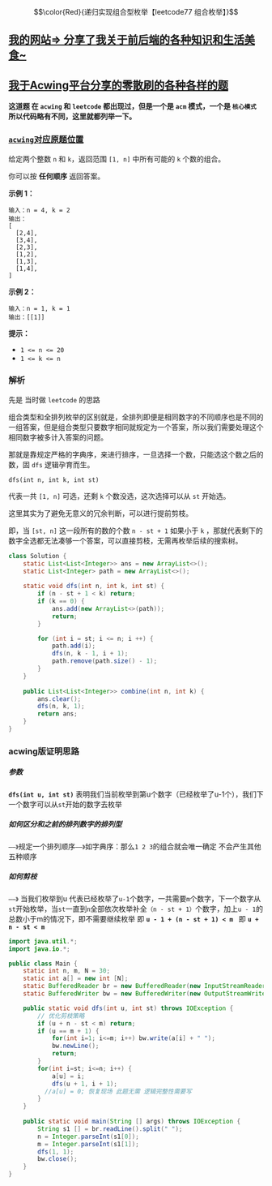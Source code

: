 $$\color{Red}{递归实现组合型枚举【leetcode77 组合枚举】}$$

## [我的网站=> 分享了我关于前后端的各种知识和生活美食~](https://www.fanxy.cloud/archives/SolutionMap)

## [我于Acwing平台分享的零散刷的各种各样的题](https://www.acwing.com/blog/content/33005/) 



**这道题 在 `acwing` 和 `leetcode` 都出现过，但是一个是 `acm` 模式，一个是 `核心模式` 所以代码略有不同，这里就都列举一下。**

### [`acwing`对应原题位置](https://www.acwing.com/problem/content/description/95/)

给定两个整数 `n` 和 `k`，返回范围 `[1, n]` 中所有可能的 `k` 个数的组合。

你可以按 **任何顺序** 返回答案。

 

**示例 1：**

```
输入：n = 4, k = 2
输出：
[
  [2,4],
  [3,4],
  [2,3],
  [1,2],
  [1,3],
  [1,4],
]
```

**示例 2：**

```
输入：n = 1, k = 1
输出：[[1]]
```

 

**提示：**

- `1 <= n <= 20`
- `1 <= k <= n`



### 解析

先是 当时做 `leetcode` 的思路

组合类型和全排列枚举的区别就是，全排列即便是相同数字的不同顺序也是不同的一组答案，但是组合类型只要数字相同就规定为一个答案，所以我们需要处理这个相同数字被多计入答案的问题。

那就是靠规定严格的字典序，来进行排序，一旦选择一个数，只能选这个数之后的数，固 `dfs` 逻辑孕育而生。

`dfs(int n, int k, int st)`

代表一共 `[1, n]` 可选，还剩 `k` 个数没选，这次选择可以从 `st` 开始选。

这里其实为了避免无意义的冗余判断，可以进行提前剪枝。

即，当 `[st, n]` 这一段所有的数的个数 `n - st + 1` 如果小于 `k` ，那就代表剩下的数字全选都无法凑够一个答案，可以直接剪枝，无需再枚举后续的搜索树。

```java 
class Solution {
    static List<List<Integer>> ans = new ArrayList<>();
    static List<Integer> path = new ArrayList<>();
    
    static void dfs(int n, int k, int st) {
        if (n - st + 1 < k) return;
        if (k == 0) {
            ans.add(new ArrayList<>(path));
            return;
        }

        for (int i = st; i <= n; i ++) {
            path.add(i);
            dfs(n, k - 1, i + 1);
            path.remove(path.size() - 1);
        }
    }
    
    public List<List<Integer>> combine(int n, int k) {
        ans.clear();
        dfs(n, k, 1);
        return ans;
    }
}
```





### acwing版证明思路

##### 参数
 **`dfs(int u, int st)`** 表明我们当前枚举到第u个数字（已经枚举了u-1个），我们下一个数字可以从`st`开始的数字去枚举



##### 如何区分和之前的排列数字的排列型
`——》`规定一个排列顺序`——》`如字典序：那么`1 2 3`的组合就会唯一确定 不会产生其他五种顺序



##### 如何剪枝
`——》` 当我们枚举到u 代表已经枚举了`u-1`个数字，一共需要`m`个数字，下一个数字从`st`开始枚举，当`st`一直到`n`全部依次枚举补全`（n - st + 1）`个数字，加上`u - 1`的总数小于m的情况下，即不需要继续枚举
即 **`u - 1 + (n - st + 1) < m `**
即 **`u + n - st < m`**



```java
import java.util.*;
import java.io.*;

public class Main {
    static int n, m, N = 30;
    static int a[] = new int [N];
    static BufferedReader br = new BufferedReader(new InputStreamReader(System.in));
    static BufferedWriter bw = new BufferedWriter(new OutputStreamWriter(System.out));

    public static void dfs(int u, int st) throws IOException {
        // 优化剪枝策略
        if (u + n - st < m) return;
        if (u == m + 1) {
            for(int i=1; i<=m; i++) bw.write(a[i] + " ");
            bw.newLine();
            return;
        }
        for(int i=st; i<=n; i++) {
            a[u] = i;
            dfs(u + 1, i + 1);
          //a[u] = 0; 恢复现场 此题无需 逻辑完整性需要写
        }
    }
 
    public static void main(String [] args) throws IOException {
        String s1 [] = br.readLine().split(" ");
        n = Integer.parseInt(s1[0]);
        m = Integer.parseInt(s1[1]);
        dfs(1, 1);
        bw.close();
    }
}
```